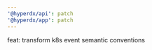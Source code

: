 ```yaml
---
'@hyperdx/api': patch
'@hyperdx/app': patch
---
```


feat: transform k8s event semantic conventions
